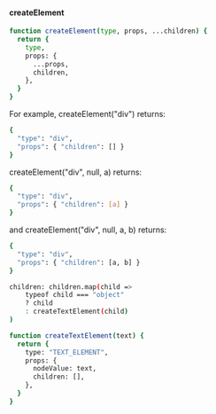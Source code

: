 #### createElement

```bash
function createElement(type, props, ...children) {
  return {
    type,
    props: {
      ...props,
      children,
    },
  }
}
```


For example, createElement("div") returns:
```bash
{
  "type": "div",
  "props": { "children": [] }
}
```

createElement("div", null, a) returns:
```bash
{
  "type": "div",
  "props": { "children": [a] }
}
```
and createElement("div", null, a, b) returns:
```bash
{
  "type": "div",
  "props": { "children": [a, b] }
}
```

```bash
children: children.map(child =>
    typeof child === "object"
    ? child
    : createTextElement(child)
)
```

```bash
function createTextElement(text) {
  return {
    type: "TEXT_ELEMENT",
    props: {
      nodeValue: text,
      children: [],
    },
  }
}
```
